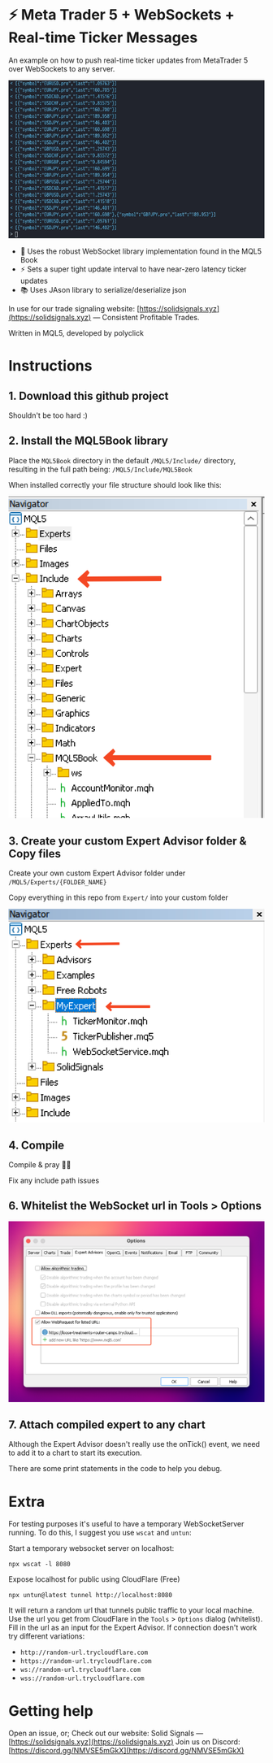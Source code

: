 # ⚡️ Meta Trader 5 + WebSockets + Real-time Ticker Messages
An example on how to push real-time ticker updates from MetaTrader 5 over WebSockets to any server.

![Real-time Tickers](/Readme-assets/Tickers.gif)

- 📘 Uses the robust WebSocket library implementation found in the MQL5 Book
- ⚡️ Sets a super tight update interval to have near-zero latency ticker updates
- 📚 Uses JAson library to serialize/deserialize json

In use for our trade signaling website: [https://solidsignals.xyz](https://solidsignals.xyz) — Consistent Profitable Trades.

Written in MQL5, developed by polyclick

# Instructions
## 1. Download this github project

Shouldn't be too hard :)


## 2. Install the MQL5Book library

Place the `MQL5Book` directory in the default `/MQL5/Include/` directory, resulting in the full path being: `/MQL5/Include/MQL5Book`

When installed correctly your file structure should look like this:

![Include](/Readme-assets/Include.png)

## 3. Create your custom Expert Advisor folder & Copy files

Create your own custom Expert Advisor folder under `/MQL5/Experts/{FOLDER_NAME}`

Copy everything in this repo from `Expert/` into your custom folder

![Include](/Readme-assets/Expert.png)

## 4. Compile

Compile & pray 🙏🏼

Fix any include path issues

## 6. Whitelist the WebSocket url in Tools > Options

![Whitelist](/Readme-assets/Whitelist.png)

## 7. Attach compiled expert to any chart

Although the Expert Advisor doesn't really use the onTick() event, we need to add it to a chart to start its execution.

There are some print statements in the code to help you debug.

# Extra

For testing purposes it's useful to have a temporary WebSocketServer running.
To do this, I suggest you use `wscat` and `untun`:

Start a temporary websocket server on localhost:
```
npx wscat -l 8080
```

Expose localhost for public using CloudFlare (Free)
```
npx untun@latest tunnel http://localhost:8080
```
It will return a random url that tunnels public traffic to your local machine.
Use the url you get from CloudFlare in the `Tools` > `Options` dialog (whitelist).
Fill in the url as an input for the Expert Advisor.
If connection doesn't work try different variations:

- `http://random-url.trycloudflare.com`
- `https://random-url.trycloudflare.com`
- `ws://random-url.trycloudflare.com`
- `wss://random-url.trycloudflare.com`

# Getting help
Open an issue, or;
Check out our website: Solid Signals — [https://solidsignals.xyz](https://solidsignals.xyz)
Join us on Discord: [https://discord.gg/NMVSE5mGkX](https://discord.gg/NMVSE5mGkX)
